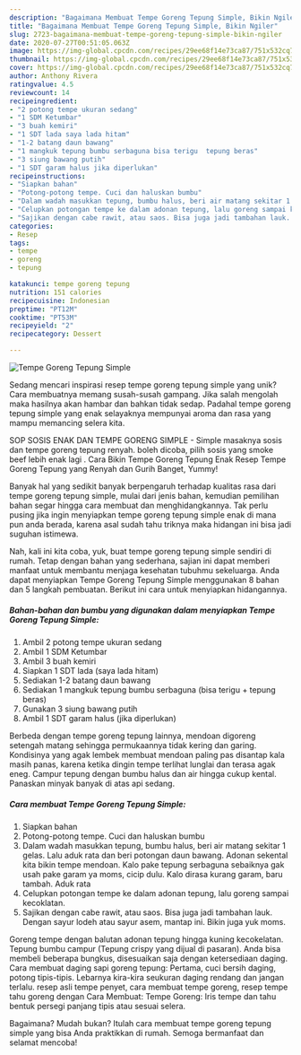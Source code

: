 ```yaml
---
description: "Bagaimana Membuat Tempe Goreng Tepung Simple, Bikin Ngiler"
title: "Bagaimana Membuat Tempe Goreng Tepung Simple, Bikin Ngiler"
slug: 2723-bagaimana-membuat-tempe-goreng-tepung-simple-bikin-ngiler
date: 2020-07-27T00:51:05.063Z
image: https://img-global.cpcdn.com/recipes/29ee68f14e73ca87/751x532cq70/tempe-goreng-tepung-simple-foto-resep-utama.jpg
thumbnail: https://img-global.cpcdn.com/recipes/29ee68f14e73ca87/751x532cq70/tempe-goreng-tepung-simple-foto-resep-utama.jpg
cover: https://img-global.cpcdn.com/recipes/29ee68f14e73ca87/751x532cq70/tempe-goreng-tepung-simple-foto-resep-utama.jpg
author: Anthony Rivera
ratingvalue: 4.5
reviewcount: 14
recipeingredient:
- "2 potong tempe ukuran sedang"
- "1 SDM Ketumbar"
- "3 buah kemiri"
- "1 SDT lada saya lada hitam"
- "1-2 batang daun bawang"
- "1 mangkuk tepung bumbu serbaguna bisa terigu  tepung beras"
- "3 siung bawang putih"
- "1 SDT garam halus jika diperlukan"
recipeinstructions:
- "Siapkan bahan"
- "Potong-potong tempe. Cuci dan haluskan bumbu"
- "Dalam wadah masukkan tepung, bumbu halus, beri air matang sekitar 1 gelas. Lalu aduk rata dan beri potongan daun bawang. Adonan sekental kita bikin tempe mendoan. Kalo pake tepung serbaguna sebaiknya gak usah pake garam ya moms, cicip dulu. Kalo dirasa kurang garam, baru tambah. Aduk rata"
- "Celupkan potongan tempe ke dalam adonan tepung, lalu goreng sampai kecoklatan."
- "Sajikan dengan cabe rawit, atau saos. Bisa juga jadi tambahan lauk. Dengan sayur lodeh atau sayur asem, mantap ini. Bikin juga yuk moms."
categories:
- Resep
tags:
- tempe
- goreng
- tepung

katakunci: tempe goreng tepung 
nutrition: 151 calories
recipecuisine: Indonesian
preptime: "PT12M"
cooktime: "PT53M"
recipeyield: "2"
recipecategory: Dessert

---
```



![Tempe Goreng Tepung Simple](https://img-global.cpcdn.com/recipes/29ee68f14e73ca87/751x532cq70/tempe-goreng-tepung-simple-foto-resep-utama.jpg)

Sedang mencari inspirasi resep tempe goreng tepung simple yang unik? Cara membuatnya memang susah-susah gampang. Jika salah mengolah maka hasilnya akan hambar dan bahkan tidak sedap. Padahal tempe goreng tepung simple yang enak selayaknya mempunyai aroma dan rasa yang mampu memancing selera kita.

SOP SOSIS ENAK DAN TEMPE GORENG SIMPLE - Simple masaknya sosis dan tempe goreng tepung renyah. boleh dicoba, pilih sosis yang smoke beef lebih enak lagi . Cara Bikin Tempe Goreng Tepung Enak Resep Tempe Goreng Tepung yang Renyah dan Gurih Banget, Yummy!

Banyak hal yang sedikit banyak berpengaruh terhadap kualitas rasa dari tempe goreng tepung simple, mulai dari jenis bahan, kemudian pemilihan bahan segar hingga cara membuat dan menghidangkannya. Tak perlu pusing jika ingin menyiapkan tempe goreng tepung simple enak di mana pun anda berada, karena asal sudah tahu triknya maka hidangan ini bisa jadi suguhan istimewa.


Nah, kali ini kita coba, yuk, buat tempe goreng tepung simple sendiri di rumah. Tetap dengan bahan yang sederhana, sajian ini dapat memberi manfaat untuk membantu menjaga kesehatan tubuhmu sekeluarga. Anda dapat menyiapkan Tempe Goreng Tepung Simple menggunakan 8 bahan dan 5 langkah pembuatan. Berikut ini cara untuk menyiapkan hidangannya.

<!--inarticleads1-->

##### Bahan-bahan dan bumbu yang digunakan dalam menyiapkan Tempe Goreng Tepung Simple:

1. Ambil 2 potong tempe ukuran sedang
1. Ambil 1 SDM Ketumbar
1. Ambil 3 buah kemiri
1. Siapkan 1 SDT lada (saya lada hitam)
1. Sediakan 1-2 batang daun bawang
1. Sediakan 1 mangkuk tepung bumbu serbaguna (bisa terigu + tepung beras)
1. Gunakan 3 siung bawang putih
1. Ambil 1 SDT garam halus (jika diperlukan)


Berbeda dengan tempe goreng tepung lainnya, mendoan digoreng setengah matang sehingga permukaannya tidak kering dan garing. Kondisinya yang agak lembek membuat mendoan paling pas disantap kala masih panas, karena ketika dingin tempe terlihat lunglai dan terasa agak eneg. Campur tepung dengan bumbu halus dan air hingga cukup kental. Panaskan minyak banyak di atas api sedang. 

<!--inarticleads2-->

##### Cara membuat Tempe Goreng Tepung Simple:

1. Siapkan bahan
1. Potong-potong tempe. Cuci dan haluskan bumbu
1. Dalam wadah masukkan tepung, bumbu halus, beri air matang sekitar 1 gelas. Lalu aduk rata dan beri potongan daun bawang. Adonan sekental kita bikin tempe mendoan. Kalo pake tepung serbaguna sebaiknya gak usah pake garam ya moms, cicip dulu. Kalo dirasa kurang garam, baru tambah. Aduk rata
1. Celupkan potongan tempe ke dalam adonan tepung, lalu goreng sampai kecoklatan.
1. Sajikan dengan cabe rawit, atau saos. Bisa juga jadi tambahan lauk. Dengan sayur lodeh atau sayur asem, mantap ini. Bikin juga yuk moms.


Goreng tempe dengan balutan adonan tepung hingga kuning kecokelatan. Tepung bumbu campur (Tepung crispy yang dijual di pasaran). Anda bisa membeli beberapa bungkus, disesuaikan saja dengan ketersediaan daging. Cara membuat daging sapi goreng tepung: Pertama, cuci bersih daging, potong tipis-tipis. Lebarnya kira-kira seukuran daging rendang dan jangan terlalu. resep asli tempe penyet, cara membuat tempe goreng, resep tempe tahu goreng dengan Cara Membuat: Tempe Goreng: Iris tempe dan tahu bentuk persegi panjang tipis atau sesuai selera. 

Bagaimana? Mudah bukan? Itulah cara membuat tempe goreng tepung simple yang bisa Anda praktikkan di rumah. Semoga bermanfaat dan selamat mencoba!
